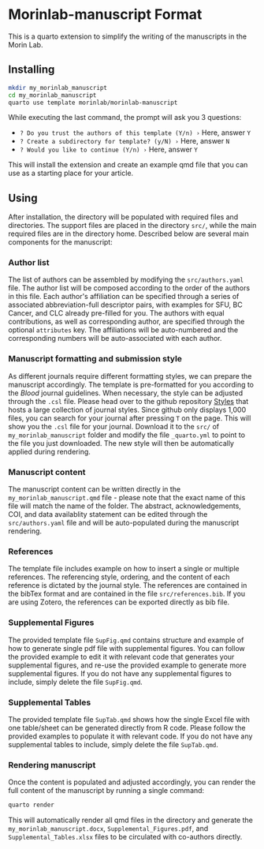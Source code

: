 # Morinlab-manuscript Format

This is a quarto extension to simplify the writing of the manuscripts in the Morin Lab.


## Installing

```bash
mkdir my_morinlab_manuscript
cd my_morinlab_manuscript
quarto use template morinlab/morinlab-manuscript
```
While executing the last command, the prompt will ask you 3 questions:

- `? Do you trust the authors of this template (Y/n) ›`  Here, answer `Y`
- `? Create a subdirectory for template? (y/N) ›` Here, answer `N`
- `? Would you like to continue (Y/n) ›` Here, answer `Y`

This will install the extension and create an example qmd file that you can use as a starting place for your article.

## Using

After installation, the directory will be populated with required files and directories. The support files are placed in the directory `src/`, while the main required files are in the directory home. Described below are several main components for the manuscript:

### Author list

The list of authors can be assembled by modifying the `src/authors.yaml` file. The author list will be composed according to the order of the authors in this file. Each author's affiliation can be specified through a series of associated abbreviation-full descriptor pairs, with examples for SFU, BC Cancer, and CLC already pre-filled for you. The authors with equal contributions, as well as corresponding author, are specified through the optional `attributes` key. The affiliations will be auto-numbered and the corresponding numbers will be auto-associated with each author.

### Manuscript formatting and submission style

As different journals require different formatting styles, we can prepare the manuscript accordingly. The template is pre-formatted for you according to the _Blood_ journal guidelines. When necessary, the style can be adjusted through the `.csl` file. Please head over to the github repository [Styles](https://github.com/citation-style-language/styles/tree/master) that hosts a large collection of journal styles. Since github only displays 1,000 files, you can search for your journal after pressing `T` on the page. This will show you the `.csl` file for your journal. Download it to the `src/` of `my_morinlab_manuscript` folder and modify the file `_quarto.yml` to point to the file you just downloaded. The new style will then be automatically applied during rendering.

### Manuscript content

The manuscript content can be written directly in the `my_morinlab_manuscript.qmd` file - please note that the exact name of this file will match the name of the folder. The abstract, acknowledgements, COI, and data availablity statement can be edited through the `src/authors.yaml` file and will be auto-populated during the manuscript rendering.

### References

The template file includes example on how to insert a single or multiple references. The referencing style, ordering, and the content of each reference is dictated by the journal style. The references are contained in the bibTex format and are contained in the file `src/references.bib`. If you are using Zotero, the references can be exported directly as bib file.

### Supplemental Figures

The provided template file `SupFig.qmd` contains structure and example of how to generate single pdf file with supplemental figures. You can follow the provided example to edit it with relevant code that generates your supplemental figures, and re-use the provided example to generate more supplemental figures. If you do not have any supplemental figures to include, simply delete the file `SupFig.qmd`.

### Supplemental Tables

The provided template file `SupTab.qmd` shows how the single Excel file with one table/sheet can be generated directly from R code. Please follow the provided examples to populate it with relevant code. If you do not have any supplemental tables to include, simply delete the file `SupTab.qmd`.

### Rendering manuscript

Once the content is populated and adjusted accordingly, you can render the full content of the manuscript by running a single command:

```bash
quarto render
```

This will automatically render all qmd files in the directory and generate the `my_morinlab_manuscript.docx`, `Supplemental_Figures.pdf`, and `Supplemental_Tables.xlsx` files to be circulated with co-authors directly.
